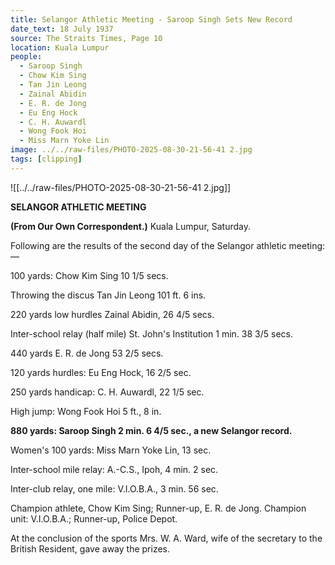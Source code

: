 ```yaml
---
title: Selangor Athletic Meeting - Saroop Singh Sets New Record
date_text: 18 July 1937
source: The Straits Times, Page 10
location: Kuala Lumpur
people:
  - Saroop Singh
  - Chow Kim Sing
  - Tan Jin Leong
  - Zainal Abidin
  - E. R. de Jong
  - Eu Eng Hock
  - C. H. Auwardl
  - Wong Fook Hoi
  - Miss Marn Yoke Lin
image: ../../raw-files/PHOTO-2025-08-30-21-56-41 2.jpg
tags: [clipping]
---
```


![[../../raw-files/PHOTO-2025-08-30-21-56-41 2.jpg]]

**SELANGOR ATHLETIC MEETING**

**(From Our Own Correspondent.)**
Kuala Lumpur, Saturday.

Following are the results of the second day of the Selangor athletic meeting:—

100 yards: Chow Kim Sing 10 1/5 secs.

Throwing the discus Tan Jin Leong 101 ft. 6 ins.

220 yards low hurdles Zainal Abidin, 26 4/5 secs.

Inter-school relay (half mile) St. John's Institution 1 min. 38 3/5 secs.

440 yards E. R. de Jong 53 2/5 secs.

120 yards hurdles: Eu Eng Hock, 16 2/5 sec.

250 yards handicap: C. H. Auwardl, 22 1/5 sec.

High jump: Wong Fook Hoi 5 ft., 8 in.

**880 yards: Saroop Singh 2 min. 6 4/5 sec., a new Selangor record.**

Women's 100 yards: Miss Marn Yoke Lin, 13 sec.

Inter-school mile relay: A.-C.S., Ipoh, 4 min. 2 sec.

Inter-club relay, one mile: V.I.O.B.A., 3 min. 56 sec.

Champion athlete, Chow Kim Sing; Runner-up, E. R. de Jong. Champion unit: V.I.O.B.A.; Runner-up, Police Depot.

At the conclusion of the sports Mrs. W. A. Ward, wife of the secretary to the British Resident, gave away the prizes.
